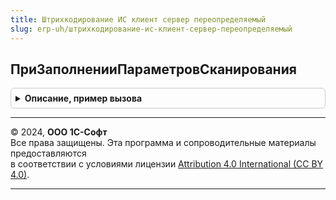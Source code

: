 ```yaml
---
title: Штрихкодирование ИС клиент сервер переопределяемый
slug: erp-uh/штрихкодирование-ис-клиент-сервер-переопределяемый
---
```



## ПриЗаполненииПараметровСканирования
<details style="margin: 1em 0; padding: 0.5em; border: 1px solid #ccc; border-radius: 6px;">

<summary style="font-weight: bold; cursor: pointer;">Описание, пример вызова</summary>

```bsl

// В процедуре нужно реализовать возможность работы с видами продукции, с которыми предполагается работа объектов.
// (См. ШтрихкодированиеИСКлиентСервер.ВключитьПоддержкуВидовПродукцииИС).
Процедура ПриЗаполненииПараметровСканирования(ПараметрыСканирования, Контекст, ВидПродукции) Экспорт
```

Пример вызова
```bsl
ШтрихкодированиеИСКлиентСерверПереопределяемый.ПриЗаполненииПараметровСканирования(ПараметрыСканирования, Контекст, ВидПродукции) 
```
</details>

---

© 2024, **ООО 1С-Софт**  
Все права защищены. Эта программа и сопроводительные материалы предоставляются  
в соответствии с условиями лицензии [Attribution 4.0 International (CC BY 4.0)](https://creativecommons.org/licenses/by/4.0/legalcode).

---
